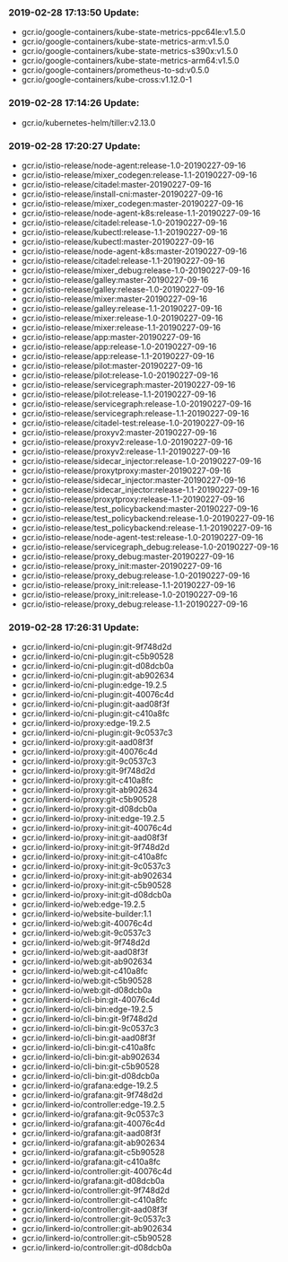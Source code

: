 ### 2019-02-28 17:13:50 Update:

- gcr.io/google-containers/kube-state-metrics-ppc64le:v1.5.0
- gcr.io/google-containers/kube-state-metrics-arm:v1.5.0
- gcr.io/google-containers/kube-state-metrics-s390x:v1.5.0
- gcr.io/google-containers/kube-state-metrics-arm64:v1.5.0
- gcr.io/google-containers/prometheus-to-sd:v0.5.0
- gcr.io/google-containers/kube-cross:v1.12.0-1
### 2019-02-28 17:14:26 Update:

- gcr.io/kubernetes-helm/tiller:v2.13.0
### 2019-02-28 17:20:27 Update:

- gcr.io/istio-release/node-agent:release-1.0-20190227-09-16
- gcr.io/istio-release/mixer_codegen:release-1.1-20190227-09-16
- gcr.io/istio-release/citadel:master-20190227-09-16
- gcr.io/istio-release/install-cni:master-20190227-09-16
- gcr.io/istio-release/mixer_codegen:master-20190227-09-16
- gcr.io/istio-release/node-agent-k8s:release-1.1-20190227-09-16
- gcr.io/istio-release/citadel:release-1.0-20190227-09-16
- gcr.io/istio-release/kubectl:release-1.1-20190227-09-16
- gcr.io/istio-release/kubectl:master-20190227-09-16
- gcr.io/istio-release/node-agent-k8s:master-20190227-09-16
- gcr.io/istio-release/citadel:release-1.1-20190227-09-16
- gcr.io/istio-release/mixer_debug:release-1.0-20190227-09-16
- gcr.io/istio-release/galley:master-20190227-09-16
- gcr.io/istio-release/galley:release-1.0-20190227-09-16
- gcr.io/istio-release/mixer:master-20190227-09-16
- gcr.io/istio-release/galley:release-1.1-20190227-09-16
- gcr.io/istio-release/mixer:release-1.0-20190227-09-16
- gcr.io/istio-release/mixer:release-1.1-20190227-09-16
- gcr.io/istio-release/app:master-20190227-09-16
- gcr.io/istio-release/app:release-1.0-20190227-09-16
- gcr.io/istio-release/app:release-1.1-20190227-09-16
- gcr.io/istio-release/pilot:master-20190227-09-16
- gcr.io/istio-release/pilot:release-1.0-20190227-09-16
- gcr.io/istio-release/servicegraph:master-20190227-09-16
- gcr.io/istio-release/pilot:release-1.1-20190227-09-16
- gcr.io/istio-release/servicegraph:release-1.0-20190227-09-16
- gcr.io/istio-release/servicegraph:release-1.1-20190227-09-16
- gcr.io/istio-release/citadel-test:release-1.0-20190227-09-16
- gcr.io/istio-release/proxyv2:master-20190227-09-16
- gcr.io/istio-release/proxyv2:release-1.0-20190227-09-16
- gcr.io/istio-release/proxyv2:release-1.1-20190227-09-16
- gcr.io/istio-release/sidecar_injector:release-1.0-20190227-09-16
- gcr.io/istio-release/proxytproxy:master-20190227-09-16
- gcr.io/istio-release/sidecar_injector:master-20190227-09-16
- gcr.io/istio-release/sidecar_injector:release-1.1-20190227-09-16
- gcr.io/istio-release/proxytproxy:release-1.1-20190227-09-16
- gcr.io/istio-release/test_policybackend:master-20190227-09-16
- gcr.io/istio-release/test_policybackend:release-1.0-20190227-09-16
- gcr.io/istio-release/test_policybackend:release-1.1-20190227-09-16
- gcr.io/istio-release/node-agent-test:release-1.0-20190227-09-16
- gcr.io/istio-release/servicegraph_debug:release-1.0-20190227-09-16
- gcr.io/istio-release/proxy_debug:master-20190227-09-16
- gcr.io/istio-release/proxy_init:master-20190227-09-16
- gcr.io/istio-release/proxy_debug:release-1.0-20190227-09-16
- gcr.io/istio-release/proxy_init:release-1.1-20190227-09-16
- gcr.io/istio-release/proxy_init:release-1.0-20190227-09-16
- gcr.io/istio-release/proxy_debug:release-1.1-20190227-09-16
### 2019-02-28 17:26:31 Update:

- gcr.io/linkerd-io/cni-plugin:git-9f748d2d
- gcr.io/linkerd-io/cni-plugin:git-c5b90528
- gcr.io/linkerd-io/cni-plugin:git-d08dcb0a
- gcr.io/linkerd-io/cni-plugin:git-ab902634
- gcr.io/linkerd-io/cni-plugin:edge-19.2.5
- gcr.io/linkerd-io/cni-plugin:git-40076c4d
- gcr.io/linkerd-io/cni-plugin:git-aad08f3f
- gcr.io/linkerd-io/cni-plugin:git-c410a8fc
- gcr.io/linkerd-io/proxy:edge-19.2.5
- gcr.io/linkerd-io/cni-plugin:git-9c0537c3
- gcr.io/linkerd-io/proxy:git-aad08f3f
- gcr.io/linkerd-io/proxy:git-40076c4d
- gcr.io/linkerd-io/proxy:git-9c0537c3
- gcr.io/linkerd-io/proxy:git-9f748d2d
- gcr.io/linkerd-io/proxy:git-c410a8fc
- gcr.io/linkerd-io/proxy:git-ab902634
- gcr.io/linkerd-io/proxy:git-c5b90528
- gcr.io/linkerd-io/proxy:git-d08dcb0a
- gcr.io/linkerd-io/proxy-init:edge-19.2.5
- gcr.io/linkerd-io/proxy-init:git-40076c4d
- gcr.io/linkerd-io/proxy-init:git-aad08f3f
- gcr.io/linkerd-io/proxy-init:git-9f748d2d
- gcr.io/linkerd-io/proxy-init:git-c410a8fc
- gcr.io/linkerd-io/proxy-init:git-9c0537c3
- gcr.io/linkerd-io/proxy-init:git-ab902634
- gcr.io/linkerd-io/proxy-init:git-c5b90528
- gcr.io/linkerd-io/proxy-init:git-d08dcb0a
- gcr.io/linkerd-io/web:edge-19.2.5
- gcr.io/linkerd-io/website-builder:1.1
- gcr.io/linkerd-io/web:git-40076c4d
- gcr.io/linkerd-io/web:git-9c0537c3
- gcr.io/linkerd-io/web:git-9f748d2d
- gcr.io/linkerd-io/web:git-aad08f3f
- gcr.io/linkerd-io/web:git-ab902634
- gcr.io/linkerd-io/web:git-c410a8fc
- gcr.io/linkerd-io/web:git-c5b90528
- gcr.io/linkerd-io/web:git-d08dcb0a
- gcr.io/linkerd-io/cli-bin:git-40076c4d
- gcr.io/linkerd-io/cli-bin:edge-19.2.5
- gcr.io/linkerd-io/cli-bin:git-9f748d2d
- gcr.io/linkerd-io/cli-bin:git-9c0537c3
- gcr.io/linkerd-io/cli-bin:git-aad08f3f
- gcr.io/linkerd-io/cli-bin:git-c410a8fc
- gcr.io/linkerd-io/cli-bin:git-ab902634
- gcr.io/linkerd-io/cli-bin:git-c5b90528
- gcr.io/linkerd-io/cli-bin:git-d08dcb0a
- gcr.io/linkerd-io/grafana:edge-19.2.5
- gcr.io/linkerd-io/grafana:git-9f748d2d
- gcr.io/linkerd-io/controller:edge-19.2.5
- gcr.io/linkerd-io/grafana:git-9c0537c3
- gcr.io/linkerd-io/grafana:git-40076c4d
- gcr.io/linkerd-io/grafana:git-aad08f3f
- gcr.io/linkerd-io/grafana:git-ab902634
- gcr.io/linkerd-io/grafana:git-c5b90528
- gcr.io/linkerd-io/grafana:git-c410a8fc
- gcr.io/linkerd-io/controller:git-40076c4d
- gcr.io/linkerd-io/grafana:git-d08dcb0a
- gcr.io/linkerd-io/controller:git-9f748d2d
- gcr.io/linkerd-io/controller:git-c410a8fc
- gcr.io/linkerd-io/controller:git-aad08f3f
- gcr.io/linkerd-io/controller:git-9c0537c3
- gcr.io/linkerd-io/controller:git-ab902634
- gcr.io/linkerd-io/controller:git-c5b90528
- gcr.io/linkerd-io/controller:git-d08dcb0a
